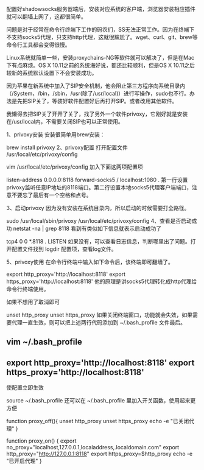 配置好shadowsocks服务器端后，安装对应系统的客户端，浏览器安装相应插件就可以翻墙上网了，这都很简单。

问题是对于经常在命令行终端下工作的码农们，SS无法正常工作。因为在终端下不支持socks5代理，只支持http代理，这就很尴尬了。wget、curl、git、brew等命令行工具都会变得很慢。

Linux系统就简单一些，安装proxychains-NG等软件就可以解决了，但是在Mac下有点麻烦。OS X 10.11之前的系统海好说，都还比较顺利，但是OS X 10.11之后较新的系统默认设置下不会安装成功。

因为苹果在新系统中加入了SIP安全机制，他会阻止第三方程序向系统目录内（/System，/bin，/sbin，/usr(除了/usr/local)）进行写操作，sudo也不行。办法是先把SIP关了，等装好软件配置好后再打开SIP。或者改用其他软件。

我懒得去把SIP关了开开了关了，找了另外一个软件privoxy，它刚好就是安装在/usr/local内，不需要关闭SIP也可以正常使用。

1、privoxy安装
安装很简单用brew安装：

brew install privoxy
2、privoxy配置
打开配置文件 /usr/local/etc/privoxy/config

vim /usr/local/etc/privoxy/config
加入下面这两项配置项

listen-address 0.0.0.0:8118
forward-socks5 / localhost:1080 .
第一行设置privoxy监听任意IP地址的8118端口。第二行设置本地socks5代理客户端端口，注意不要忘了最后有一个空格和点号。

3、启动privoxy
因为没有安装在系统目录内，所以启动的时候需要打全路径。

sudo /usr/local/sbin/privoxy /usr/local/etc/privoxy/config
4、查看是否启动成功
netstat -na | grep 8118
看到有类似如下信息就表示启动成功了

tcp4       0      0  *.8118                 *.*                    LISTEN
如果没有，可以查看日志信息，判断哪里出了问题。打开配置文件找到 logdir 配置项，查看log文件。

5、privoxy使用
在命令行终端中输入如下命令后，该终端即可翻墙了。

export http_proxy='http://localhost:8118'
export https_proxy='http://localhost:8118'
他的原理是讲socks5代理转化成http代理给命令行终端使用。

如果不想用了取消即可

unset http_proxy
unset https_proxy
如果关闭终端窗口，功能就会失效，如果需要代理一直生效，则可以把上述两行代码添加到 ~/.bash_profile 文件最后。

vim ~/.bash_profile
-----------------------------------------------------
export http_proxy='http://localhost:8118'
export https_proxy='http://localhost:8118'
-----------------------------------------------------
使配置立即生效

source  ~/.bash_profile
还可以在 ~/.bash_profile 里加入开关函数，使用起来更方便

function proxy_off(){
    unset http_proxy
    unset https_proxy
    echo -e "已关闭代理"
}

function proxy_on() {
    export no_proxy="localhost,127.0.0.1,localaddress,.localdomain.com"
    export http_proxy="http://127.0.0.1:8118"
    export https_proxy=$http_proxy
    echo -e "已开启代理"
}